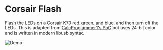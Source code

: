 # Corsair Flash
Flash the LEDs on a Corsair K70 red, green, and blue, and then
turn off the LEDs. This is adapted from [CalcProgrammer1's PoC](https://pastebin.com/HrwJ6kH2) but uses 24-bit color and is written in modern libusb syntax.

![Demo](flash.gif)
